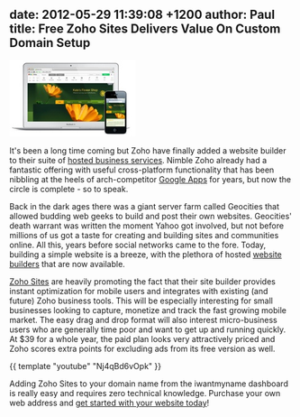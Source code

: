 date: 2012-05-29 11:39:08 +1200
author: Paul
title: Free Zoho Sites Delivers Value On Custom Domain Setup
----

![zohosites.jpg](/media/2012-05-29-zohosites.jpg)

It's been a long time coming but Zoho have finally added a website builder to their suite of [hosted business services](https://iwantmyname.com/features/applications/custom-domain-apps/zoho/email-hosting-and-online-office-suite). Nimble Zoho already had a fantastic offering with useful cross-platform functionality that has been nibbling at the heels of arch-competitor [Google Apps](https://iwantmyname.com/features/applications/google-apps-for-your-domain) for years, but now the circle is complete - so to speak. 

Back in the dark ages there was a giant server farm called Geocities that allowed budding web geeks to build and post their own websites. Geocities' death warrant was written the moment Yahoo got involved, but not before millions of us got a taste for creating and building sites and communities online. All this, years before social networks came to the fore. Today, building a simple website is a breeze, with the plethora of hosted [website builders](https://iwantmyname.com/services/website-builder/) that are now available.

[Zoho Sites](http://www.zoho.com/sites/) are heavily promoting the fact that their site builder provides instant optimization for mobile users and integrates with existing (and future) Zoho business tools. This will be especially interesting for small businesses looking to capture, monetize and track the fast growing mobile market. The easy drag and drop format will also interest micro-business users who are generally time poor and want to get up and running quickly. At $39 for a whole year, the paid plan looks very attractively priced and Zoho scores extra points for excluding ads from its free version as well.

{{ template "youtube" "Nj4qBd6vOpk" }}

Adding Zoho Sites to your domain name from the iwantmyname dashboard is really easy and requires zero technical knowledge. Purchase your own web address and [get started with your website today](https://iwantmyname.com/services/website-builder/register-domain-zoho-sites)!
